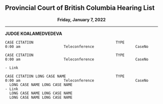 ## Provincial Court of British Columbia Hearing List

<p align="center">
  <b>Friday, January 7, 2022</b>
</p>

---

**JUDGE KOALAMEDVEDEVA**
```
CASE CITATION                                      TYPE                   0:00 am                    Teleconference                   CaseNo

CASE CITATION                                      TYPE                   0:00 am                    Teleconference                   CaseNo
                                                                                                     - Link 

CASE CITATION LONG CASE NAME                       TYPE                   0:00 am                    Teleconference                   CaseNo
  LONG CASE NAME LONG CASE NAME                                                                      - Link
  LONG CASE NAME LONG CASE NAME
  LONG CASE NAME LONG CASE NAME 
```
